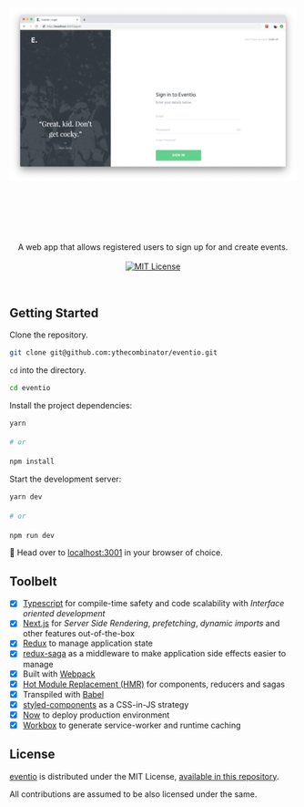 <h1 align="center">
	<img src="preview.png" alt="Eventio" width="800px">
	<br>
	<br>
</h1>

<br>
<br>

<p align="center">
	A web app that allows registered users to sign up for and create events.
<br>
<br>

<a href="LICENSE.md">
    <img src="https://img.shields.io/badge/license-MIT-brightgreen.svg" alt="MIT License">
</a>

</p>
<br>

## Getting Started

Clone the repository.

```sh
git clone git@github.com:ythecombinator/eventio.git
```

`cd` into the directory.

```sh
cd eventio
```

Install the project dependencies:

```sh
yarn

# or

npm install
```

Start the development server:

```sh
yarn dev

# or

npm run dev
```

🚀 Head over to [localhost:3001](http://localhost:3001) in your browser of choice.

## Toolbelt

- [x] [Typescript](https://www.typescriptlang.org) for compile-time safety and code scalability with _Interface oriented development_
- [x] [Next.js](https://nextjs.org/) for _Server Side Rendering_, _prefetching_, _dynamic imports_ and other features out-of-the-box
- [x] [Redux](http://redux.js.org/) to manage application state
- [x] [redux-saga](https://redux-saga.js.org) as a middleware to make application side effects easier to manage
- [x] Built with [Webpack](https://github.com/webpack/webpack)
- [x] [Hot Module Replacement (HMR)](https://webpack.js.org/concepts/hot-module-replacement) for components, reducers and sagas
- [x] Transpiled with [Babel](https://babeljs.io/)
- [x] [styled-components](https://www.styled-components.com/) as a CSS-in-JS strategy
- [x] [Now](https://zeit.co/now) to deploy production environment
- [x] [Workbox](https://github.com/GoogleChrome/workbox) to generate service-worker and runtime caching

## License

[eventio](https://github.com/ythecombinator/eventio) is distributed under
the MIT License, [available in this repository](LICENSE.MD).

All contributions are assumed to be also licensed under the same.
